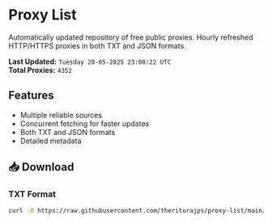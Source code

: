 # Proxy List

Automatically updated repository of free public proxies. Hourly refreshed HTTP/HTTPS proxies in both TXT and JSON formats.

**Last Updated:** `Tuesday 20-05-2025 23:08:22 UTC`  
**Total Proxies:** `4352`

## Features
- Multiple reliable sources
- Concurrent fetching for faster updates
- Both TXT and JSON formats
- Detailed metadata

## 📥 Download

### TXT Format
```bash
curl -O https://raw.githubusercontent.com/theriturajps/proxy-list/main/proxies.txt